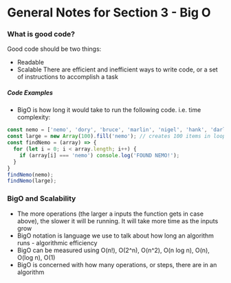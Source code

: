 # General Notes for Section 3 - Big O

### What is good code?
Good code should be two things:
- Readable
- Scalable
There are efficient and inefficient ways to write code, or a set of instructions to accomplish a task
##### Code Examples
- BigO is how long it would take to run the following code. i.e. time complexity:
```javascript
const nemo = ['nemo', 'dory', 'bruce', 'marlin', 'nigel', 'hank', 'darla', 'squirt', 'gill'];
const large = new Array(100).fill('nemo'); // creates 100 items in loop
const findNemo = (array) => {
  for (let i = 0; i < array.length; i++) {
    if (array[i] === 'nemo') console.log('FOUND NEMO!');
  }
}
findNemo(nemo);
findNemo(large);
```
### BigO and Scalability
- The more operations (the larger a inputs the function gets in case above), the slower it will be running. It will take more time as the inputs grow
- BigO notation is language we use to talk about how long an algorithm runs - algorithmic efficiency
- BigO can be measured using O(n!), O(2^n), O(n^2), O(n log n), O(n), O(log n), O(1)
- BigO is concerned with how many operations, or steps, there are in an algorithm
